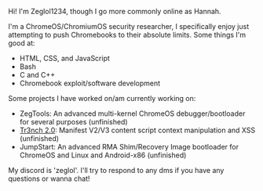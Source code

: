 Hi! I'm Zeglol1234, though I go more commonly online as Hannah.

I'm a ChromeOS/ChromiumOS security researcher, I specifically enjoy just attempting to push Chromebooks to their absolute limits.
Some things I'm good at:
- HTML, CSS, and JavaScript
- Bash
- C and C++
- Chromebook exploit/software development

Some projects I have worked on/am currently working on:
- ZegTools: An advanced multi-kernel ChromeOS debugger/bootloader for several purposes (unfinished)
- [Tr3nch 2.0](https://github.com/ZeglolTheThirtySixth/Tr3nch-2.0): Manifest V2/V3 content script context manipulation and XSS (unfinished)
- JumpStart: An advanced RMA Shim/Recovery Image bootloader for ChromeOS and Linux and Android-x86 (unfinished)

My discord is 'zeglol'. I'll try to respond to any dms if you have any questions or wanna chat!
